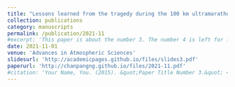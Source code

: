 ```yaml
---
title: "Lessons learned from the tragedy during the 100 km ultramarathon race in Baiyin, Gansu Province on 22 May 2021"
collection: publications
category: manuscripts
permalink: /publication/2021-11
#excerpt: 'This paper is about the number 3. The number 4 is left for future work.'
date: 2021-11-01
venue: 'Advances in Atmospheric Sciences'
slidesurl: 'http://academicpages.github.io/files/slides3.pdf'
paperurl: 'http://chanpangng.github.io/files/2021-11.pdf'
#citation: 'Your Name, You. (2015). &quot;Paper Title Number 3.&quot; <i>Journal 1</i>. 1(3).'
---
```

